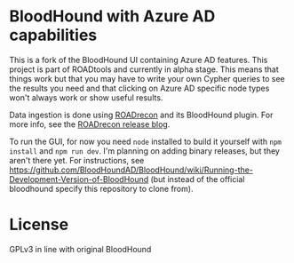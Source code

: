 # BloodHound with Azure AD capabilities
This is a fork of the BloodHound UI containing Azure AD features. This project is part of ROADtools and currently in alpha stage. This means that things work but that you may have to write your own Cypher queries to see the results you need and that clicking on Azure AD specific node types won't always work or show useful results.

Data ingestion is done using [ROADrecon](https://github.com/dirkjanm/ROADrecon) and its BloodHound plugin. For more info, see the [ROADrecon release blog](https://dirkjanm.io/introducing-roadtools-azure-ad-exploration-framework/).

To run the GUI, for now you need `node` installed to build it yourself with `npm install` and `npm run dev`. I'm planning on adding binary releases, but they aren't there yet. For instructions, see <https://github.com/BloodHoundAD/BloodHound/wiki/Running-the-Development-Version-of-BloodHound> (but instead of the official bloodhound specify this repository to clone from).

# License
GPLv3 in line with original BloodHound
